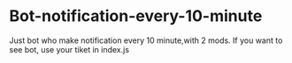 # Bot-notification-every-10-minute

Just bot who make notification every 10 minute,with 2 mods.
If you want to see bot, use your tiket in index.js
